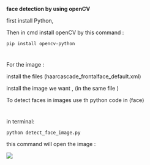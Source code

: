 **face detection by using openCV**

first install Python, 

Then in cmd install openCV by this command  : 

`pip install opencv-python `

# 
For the image : 

install the files (haarcascade_frontalface_default.xml) 

install the image we want , (in the same file )

To detect faces in images use th python code in (face)

# 

in terminal:

`python detect_face_image.py `

this command will open the image :

![](https://c.top4top.io/p_202022drw1.jpeg)
